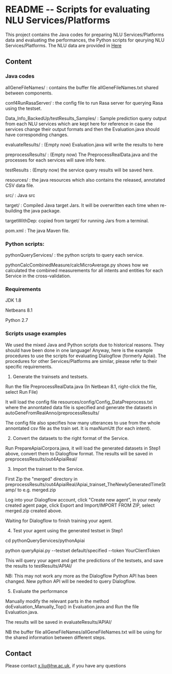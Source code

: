 # README -- Scripts for evaluating NLU Services/Platforms
This project contains the Java codes for preparing NLU Services/Platforms data and evaluating the performances,
the Python scripts for qeurying NLU Services/Platforms. The NLU data are provided in [Here](https://github.com/xliuhw/NLU-Evaluation-Data)


## Content

### Java codes

  allGeneFileNames/ : contains the buffer file allGeneFileNames.txt shared between components.

  conf4RunRasaServer/ : the config file to run Rasa server for querying Rasa using the testset.

  Data_Info_BackedUp/testResults_Samples/ : 
        Sample prediction query output from each NLU services which are kept here
        for reference in case the services change their output formats and then
        the Evaluation.java should have corresponding changes.

  evaluateResults/ : (Empty now) Evaluation.java will write the results to here

  preprocessResults/ : (Empty now)  The PreprocessRealData.java and the processes for each services will save info here.
  
  testResults : (Empty now) the service query results will be saved here.

  resources/ : the java resources which also contains the released, annotated CSV data file.
  
  src/ : Java src
  
  target/ : Compiled Java target Jars. It will be overwritten each time when re-building the java package.
  
  targetWithDep: copied from target/ for running Jars from a terminal.
  
  pom.xml : The java Maven file.

### Python scripts:

  pythonQueryServices/ : the python scripts to query each service.

  pythonCalcCombinedMeasure/calcMicroAverage.py shows how we calculated the combined measurements for all intents and entities for each Service in the cross-validation.


### Requirements

   JDK 1.8

   Netbeans 8.1

   Python 2.7

### Scripts usage examples
We used the mixed Java and Python scripts due to historical reasons. They should have been done in one language! Anyway, here is the example procedures to use the scripts for evaluating Dialogflow (formerly Apiai). The procedures for other Services/Platforms are similar, please refer to their specific requirements.

  1. Generate the trainsets and testsets.

  Run the file PreprocessRealData.java (In Netbean 8.1, right-click the file, select Run File)

  It will load the config file resources/config/Config_DataPreprocess.txt where the annontated data file is specified and generate the datasets in autoGeneFromRealAnno/preprocessResults/

  The config file also specifies how many utterances to use from the whole annontated csv file as the train set. It is maxNumUtt (for each intent).

  2. Convert the datasets to the right format of the Service.

  Run PrepareApiaiCorpora.java, it will load the generated datasets in Step1 above, convert them to Dialogflow format. The results will be saved in preprocessResults/out4ApiaiReal/

  3. Import the trainset to the Service.

   First Zip the "merged" directory in preprocessResults/out4ApiaiReal/Apiai_trainset_TheNewlyGeneratedTimeStamp/
to e.g. merged.zip

   Log into your Dialogflow account, click "Create new agent", in your newly created agent page, click Export and Import/IMPORT FROM ZIP, select merged.zip created above.

   Waiting for Dialogflow to finish training your agent.

  4. Test your agent using the generated testset in Step1

  cd pythonQueryServices/pythonApiai

  python queryApiai.py --testset default/specified --token YourClientToken

  This will query your agent and get the predictions of the testsets, and save the results to
  testResults/APIAI/

  NB: This may not work any more as the Dialogflow Python API has been changed. New python API will be needed to query Dialogflow.

   5. Evaluate the performance

   Manually modify the relevant parts in the method doEvaluation_Manually_Top() in Evaluation.java and
Run the file Evaluation.java. 

The results will be saved in evaluateResults/APIAI/

   NB the buffer file allGeneFileNames/allGeneFileNames.txt will be using for the shared information between different steps.


## Contact
Please contact x.liu@hw.ac.uk, if you have any questions



